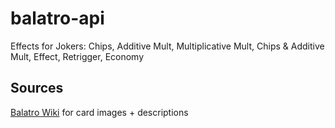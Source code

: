 # balatro-api

Effects for Jokers: Chips, Additive Mult, Multiplicative Mult, Chips & Additive Mult, Effect, Retrigger, Economy

## Sources

[Balatro Wiki](https://balatrogame.fandom.com/wiki/Tarot_Cards) for card images + descriptions
